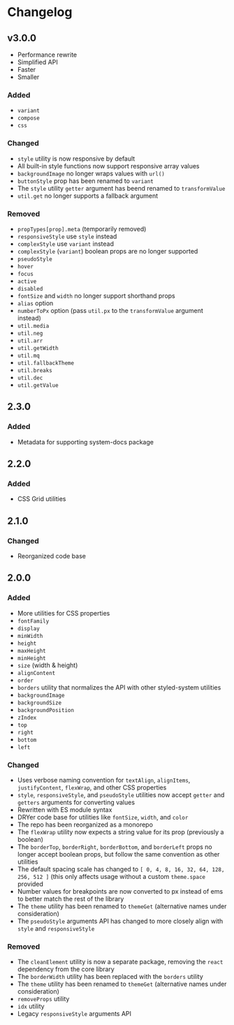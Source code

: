 
# Changelog

## v3.0.0

- Performance rewrite
- Simplified API
- Faster
- Smaller

### Added

- `variant`
- `compose`
- `css`

### Changed

- `style` utility is now responsive by default
- All built-in style functions now support responsive array values
- `backgroundImage` no longer wraps values with `url()`
- `buttonStyle` prop has been renamed to `variant`
- The `style` utility `getter` argument has beend renamed to `transformValue`
- `util.get` no longer supports a fallback argument

### Removed

- `propTypes[prop].meta` (temporarily removed)
- `responsiveStyle` use `style` instead
- `complexStyle` use `variant` instead
- `complexStyle` (`variant`) boolean props are no longer supported
- `pseudoStyle`
- `hover`
- `focus`
- `active`
- `disabled`
- `fontSize` and `width` no longer support shorthand props
- `alias` option
- `numberToPx` option (pass `util.px` to the `transformValue` argument instead)
- `util.media`
- `util.neg`
- `util.arr`
- `util.getWidth`
- `util.mq`
- `util.fallbackTheme`
- `util.breaks`
- `util.dec`
- `util.getValue`

## 2.3.0

### Added

- Metadata for supporting system-docs package

## 2.2.0

### Added

- CSS Grid utilities

## 2.1.0

### Changed

- Reorganized code base

## 2.0.0

### Added

- More utilities for CSS properties
- `fontFamily`
- `display`
- `minWidth`
- `height`
- `maxHeight`
- `minHeight`
- `size` (width & height)
- `alignContent`
- `order`
- `borders` utility that normalizes the API with other styled-system utilities
- `backgroundImage`
- `backgroundSize`
- `backgroundPosition`
- `zIndex`
- `top`
- `right`
- `bottom`
- `left`

### Changed

- Uses verbose naming convention for `textAlign`, `alignItems`, `justifyContent`, `flexWrap`, and other CSS properties
- `style`, `responsiveStyle`, and `pseudoStyle` utilities now accept `getter` and `getters` arguments for converting values
- Rewritten with ES module syntax
- DRYer code base for utilities like `fontSize`, `width`, and `color`
- The repo has been reorganized as a monorepo
- The `flexWrap` utility now expects a string value for its prop (previously a boolean)
- The `borderTop`, `borderRight`, `borderBottom`, and `borderLeft` props no longer accept boolean props, but follow the same convention as other utilities
- The default spacing scale has changed to `[ 0, 4, 8, 16, 32, 64, 128, 256, 512 ]` (this only affects usage without a custom `theme.space` provided
- Number values for breakpoints are now converted to px instead of ems to better match the rest of the library
- The `theme` utility has been renamed to `themeGet` (alternative names under consideration)
- The `pseudoStyle` arguments API has changed to more closely align with `style` and `responsiveStyle`

### Removed

- The `cleanElement` utility is now a separate package, removing the `react` dependency from the core library
- The `borderWidth` utility has been replaced with the `borders` utility
- The `theme` utility has been renamed to `themeGet` (alternative names under consideration)
- `removeProps` utility
- `idx` utility
- Legacy `responsiveStyle` arguments API


